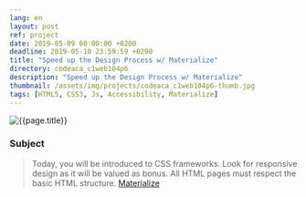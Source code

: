 ```yaml
---
lang: en
layout: post
ref: project
date: 2019-05-09 00:00:00 +0200
deadline: 2019-05-10 23:59:59 +0200
title: "Speed up the Design Process w/ Materialize"
directory: codeaca_c1web104p6
description: "Speed up the Design Process w/ Materialize"
thumbnail: /assets/img/projects/codeaca_c1web104p6-thumb.jpg
tags: [HTML5, CSS3, Js, Accessibility, Materialize]
---
```


![{{page.title}}]({{page.thumbnail}})

### Subject

>Today, you will be introduced to CSS frameworks. Look for responsive design as it will be valued as bonus. All HTML pages must respect the basic HTML structure.
[Materialize](http://materializecss.com/https://github.com/Dogfalo/materialize)
